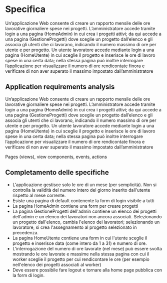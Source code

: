 # Specifica

Un’applicazione Web consente di creare un rapporto mensile delle ore lavorative giornaliere spese nei progetti. L’amministratore accede tramite login a una pagina (HomeAdmin) in cui crea i progetti attivi; da qui accede a una pagina (GestioneProgetti) dove sceglie un progetto dall’elenco e gli associa gli utenti che ci lavorano, indicando il numero massimo di ore per utente e per progetto. Un utente lavoratore accede mediante login a una pagina (HomeUtente) in cui sceglie il progetto e inserisce le ore di lavoro spese in una certa data; nella stessa pagina può inoltre interrogare l’applicazione per visualizzare il numero di ore rendicontate finora e verificare di non aver superato il massimo impostato dall’amministratore

## Application requirements analysis

Un’applicazione Web consente di creare un rapporto mensile delle ore lavorative giornaliere spese nei progetti. L’amministratore accede tramite login a una pagina (HomeAdmin) in cui crea i progetti attivi; da qui accede a una pagina (GestioneProgetti) dove sceglie un progetto dall’elenco e gli associa gli utenti che ci lavorano, indicando il numero massimo di ore per utente e per progetto. Un utente lavoratore accede mediante login a una pagina (HomeUtente) in cui sceglie il progetto e inserisce le ore di lavoro spese in una certa data; nella stessa pagina può inoltre interrogare l’applicazione per visualizzare il numero di ore rendicontate finora e verificare di non aver superato il massimo impostato dall’amministratore

Pages (views), view components, events, actions

## Completamento delle specifiche

- L'applicazione gestisce solo le ore di un mese (per semplicità). Non si controlla la validità del numero intero del giorno inserito dall'utente rispetto al mese corrente.
- Esiste una pagina di default contenente la form di login visibile a tutti
- La pagina HomeAdmin contiene una form per creare progetti
- La pagina GestioneProgetti dell'admin contiene un elenco dei progetti dell'admin e un elenco dei lavoratori non ancora associati. Selezionando un progetto dall'elenco, cambia l'elenco dei lavoratori; selezionando un lavoratore, si crea l'assegnamento al progetto selezionato in precedenza.
- La pagina HomeUtente contiene una form in cui l'utente sceglie il progetto e inserisce data (come intero da 1 a 31) e numero di ore.
- L'interrogazione del numero di ore lavorate (nel mese) può essere svolta mostrando le ore lavorate e massime nella stessa pagina con cui il worker sceglie il progetto per cui rendicontare le ore (per esempio nell'elenco dei progetti associati al worker)
- Deve essere possibile fare logout e tornare alla home page pubblica con la form di login.
